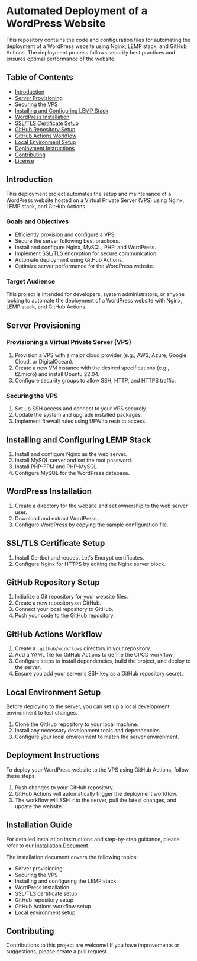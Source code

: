 # Automated Deployment of a WordPress Website

This repository contains the code and configuration files for automating the deployment of a WordPress website using Nginx, LEMP stack, and GitHub Actions. The deployment process follows security best practices and ensures optimal performance of the website.

## Table of Contents

- [Introduction](#introduction)
- [Server Provisioning](#server-provisioning)
- [Securing the VPS](#securing-the-vps)
- [Installing and Configuring LEMP Stack](#installing-and-configuring-lemp-stack)
- [WordPress Installation](#wordpress-installation)
- [SSL/TLS Certificate Setup](#ssltls-certificate-setup)
- [GitHub Repository Setup](#github-repository-setup)
- [GitHub Actions Workflow](#github-actions-workflow)
- [Local Environment Setup](#local-environment-setup)
- [Deployment Instructions](#deployment-instructions)
- [Contributing](#contributing)
- [License](#license)

## Introduction

This deployment project automates the setup and maintenance of a WordPress website hosted on a Virtual Private Server (VPS) using Nginx, LEMP stack, and GitHub Actions.

### Goals and Objectives

- Efficiently provision and configure a VPS.
- Secure the server following best practices.
- Install and configure Nginx, MySQL, PHP, and WordPress.
- Implement SSL/TLS encryption for secure communication.
- Automate deployment using GitHub Actions.
- Optimize server performance for the WordPress website.

### Target Audience

This project is intended for developers, system administrators, or anyone looking to automate the deployment of a WordPress website with Nginx, LEMP stack, and GitHub Actions.

## Server Provisioning

### Provisioning a Virtual Private Server (VPS)

1. Provision a VPS with a major cloud provider (e.g., AWS, Azure, Google Cloud, or DigitalOcean).
2. Create a new VM instance with the desired specifications (e.g., t2.micro) and install Ubuntu 22.04.
3. Configure security groups to allow SSH, HTTP, and HTTPS traffic.

### Securing the VPS

1. Set up SSH access and connect to your VPS securely.
2. Update the system and upgrade installed packages.
3. Implement firewall rules using UFW to restrict access.

## Installing and Configuring LEMP Stack

1. Install and configure Nginx as the web server.
2. Install MySQL server and set the root password.
3. Install PHP-FPM and PHP-MySQL.
4. Configure MySQL for the WordPress database.

## WordPress Installation

1. Create a directory for the website and set ownership to the web server user.
2. Download and extract WordPress.
3. Configure WordPress by copying the sample configuration file.

## SSL/TLS Certificate Setup

1. Install Certbot and request Let's Encrypt certificates.
2. Configure Nginx for HTTPS by editing the Nginx server block.

## GitHub Repository Setup

1. Initialize a Git repository for your website files.
2. Create a new repository on GitHub.
3. Connect your local repository to GitHub.
4. Push your code to the GitHub repository.

## GitHub Actions Workflow

1. Create a `.github/workflows` directory in your repository.
2. Add a YAML file for GitHub Actions to define the CI/CD workflow.
3. Configure steps to install dependencies, build the project, and deploy to the server.
4. Ensure you add your server's SSH key as a GitHub repository secret.

## Local Environment Setup

Before deploying to the server, you can set up a local development environment to test changes.

1. Clone the GitHub repository to your local machine.
2. Install any necessary development tools and dependencies.
3. Configure your local environment to match the server environment.

## Deployment Instructions

To deploy your WordPress website to the VPS using GitHub Actions, follow these steps:

1. Push changes to your GitHub repository.
2. GitHub Actions will automatically trigger the deployment workflow.
3. The workflow will SSH into the server, pull the latest changes, and update the website.

## Installation Guide

For detailed installation instructions and step-by-step guidance, please refer to our [Installation Document](link-to-your-documentation).

The installation document covers the following topics:

- Server provisioning
- Securing the VPS
- Installing and configuring the LEMP stack
- WordPress installation
- SSL/TLS certificate setup
- GitHub repository setup
- GitHub Actions workflow setup
- Local environment setup

## Contributing

Contributions to this project are welcome! If you have improvements or suggestions, please create a pull request.

